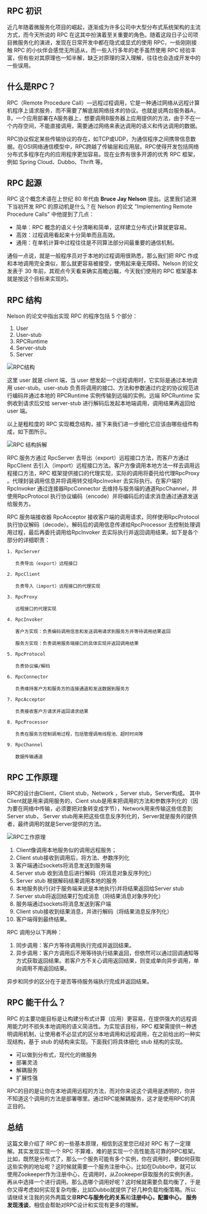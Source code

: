 ## RPC 初识

近几年随着微服务化项目的崛起，逐渐成为许多公司中大型分布式系统架构的主流方式，而今天所说的 RPC 在这其中扮演着至关重要的角色。随着这段日子公司项目微服务化的演进，发现在日常开发中都在隐式或显式的使用 RPC，一些刚刚接触 RPC 的小伙伴会感觉无所适从，而一些入行多年的老手虽然使用 RPC 经验丰富，但有些对其原理也一知半解，缺乏对原理的深入理解，往往也会造成开发中的一些误用。

## 什么是RPC？

RPC（Remote Procedure Call）—远程过程调用，它是一种通过网络从远程计算机程序上请求服务，而不需要了解底层网络技术的协议。也就是说两台服务器A，B，一个应用部署在A服务器上，想要调用B服务器上应用提供的方法，由于不在一个内存空间，不能直接调用，需要通过网络来表达调用的语义和传达调用的数据。

RPC协议假定某些传输协议的存在，如TCP或UDP，为通信程序之间携带信息数据。在OSI网络通信模型中，RPC跨越了传输层和应用层。RPC使得开发包括网络分布式多程序在内的应用程序更加容易。现在业界有很多开源的优秀 RPC 框架，例如 Spring Cloud、Dubbo、Thrift 等。

## RPC 起源

RPC 这个概念术语在上世纪 80 年代由 **Bruce Jay Nelson** 提出。这里我们追溯下当初开发 RPC 的原动机是什么？在 Nelson 的论文 "Implementing Remote Procedure Calls" 中他提到了几点：

- 简单：RPC 概念的语义十分清晰和简单，这样建立分布式计算就更容易。
- 高效：过程调用看起来十分简单而且高效。
- 通用：在单机计算中过程往往是不同算法部分间最重要的通信机制。

通俗一点说，就是一般程序员对于本地的过程调用很熟悉，那么我们把 RPC 作成和本地调用完全类似，那么就更容易被接受，使用起来毫无障碍。Nelson 的论文发表于 30 年前，其观点今天看来确实高瞻远瞩，今天我们使用的 RPC 框架基本就是按这个目标来实现的。

## RPC 结构

Nelson 的论文中指出实现 RPC 的程序包括 5 个部分：

1. User
2. User-stub
3. RPCRuntime
4. Server-stub
5. Server

![RPC结构](http://dubbo.apache.org/img/blog/rpc/rpc-structure-1.png)

这里 user 就是 client 端，当 user 想发起一个远程调用时，它实际是通过本地调用 user-stub。user-stub 负责将调用的接口、方法和参数通过约定的协议规范进行编码并通过本地的 RPCRuntime 实例传输到远端的实例。远端 RPCRuntime 实例收到请求后交给 server-stub 进行解码后发起本地端调用，调用结果再返回给 user 端。

以上是粗粒度的 RPC 实现概念结构，接下来我们进一步细化它应该由哪些组件构成，如下图所示。

![RPC 结构拆解](http://dubbo.apache.org/img/blog/rpc/rpc-structure-2.png)

RPC 服务方通过 RpcServer 去导出（export）远程接口方法，而客户方通过 RpcClient 去引入（import）远程接口方法。客户方像调用本地方法一样去调用远程接口方法，RPC 框架提供接口的代理实现，实际的调用将委托给代理RpcProxy 。代理封装调用信息并将调用转交给RpcInvoker 去实际执行。在客户端的RpcInvoker 通过连接器RpcConnector 去维持与服务端的通道RpcChannel，并使用RpcProtocol 执行协议编码（encode）并将编码后的请求消息通过通道发送给服务方。

RPC 服务端接收器 RpcAcceptor 接收客户端的调用请求，同样使用RpcProtocol 执行协议解码（decode）。解码后的调用信息传递给RpcProcessor 去控制处理调用过程，最后再委托调用给RpcInvoker 去实际执行并返回调用结果。如下是各个部分的详细职责：

```
1. RpcServer  

   负责导出（export）远程接口  

2. RpcClient  

   负责导入（import）远程接口的代理实现  

3. RpcProxy  

   远程接口的代理实现  

4. RpcInvoker  

   客户方实现：负责编码调用信息和发送调用请求到服务方并等待调用结果返回  

   服务方实现：负责调用服务端接口的具体实现并返回调用结果  

5. RpcProtocol  

   负责协议编/解码  

6. RpcConnector  

   负责维持客户方和服务方的连接通道和发送数据到服务方  

7. RpcAcceptor  

   负责接收客户方请求并返回请求结果  

8. RpcProcessor  

   负责在服务方控制调用过程，包括管理调用线程池、超时时间等  

9. RpcChannel  

   数据传输通道 
```

## RPC 工作原理

RPC的设计由Client，Client stub，Network ，Server stub，Server构成。 其中Client就是用来调用服务的，Cient stub是用来把调用的方法和参数序列化的（因为要在网络中传输，必须要把对象转变成字节），Network用来传输这些信息到Server stub， Server stub用来把这些信息反序列化的，Server就是服务的提供者，最终调用的就是Server提供的方法。

![RPC工作原理](http://dubbo.apache.org/img/blog/rpc/rpc-work-principle.png)

1. Client像调用本地服务似的调用远程服务；
2. Client stub接收到调用后，将方法、参数序列化
3. 客户端通过sockets将消息发送到服务端
4. Server stub 收到消息后进行解码（将消息对象反序列化）
5. Server stub 根据解码结果调用本地的服务
6. 本地服务执行(对于服务端来说是本地执行)并将结果返回给Server stub
7. Server stub将返回结果打包成消息（将结果消息对象序列化）
8. 服务端通过sockets将消息发送到客户端
9. Client stub接收到结果消息，并进行解码（将结果消息反序列化）
10. 客户端得到最终结果。

RPC 调用分以下两种：

1. 同步调用：客户方等待调用执行完成并返回结果。
2. 异步调用：客户方调用后不用等待执行结果返回，但依然可以通过回调通知等方式获取返回结果。若客户方不关心调用返回结果，则变成单向异步调用，单向调用不用返回结果。

异步和同步的区分在于是否等待服务端执行完成并返回结果。

## RPC 能干什么？

RPC 的主要功能目标是让构建分布式计算（应用）更容易，在提供强大的远程调用能力时不损失本地调用的语义简洁性。为实现该目标，RPC 框架需提供一种透明调用机制，让使用者不必显式的区分本地调用和远程调用，在之前给出的一种实现结构，基于 stub 的结构来实现。下面我们将具体细化 stub 结构的实现。

- 可以做到分布式，现代化的微服务
- 部署灵活
- 解耦服务
- 扩展性强

RPC的目的是让你在本地调用远程的方法，而对你来说这个调用是透明的，你并不知道这个调用的方法是部署哪里。通过RPC能解耦服务，这才是使用RPC的真正目的。

## 总结

这篇文章介绍了 RPC 的一些基本原理，相信到这里您已经对 RPC 有了一定理解。其实发现实现一个 RPC 不算难，难的是实现一个高性能高可靠的RPC框架。比如，既然是分布式了，那么一个服务可能有多个实例，你在调用时，要如何获取这些实例的地址呢？这时候就需要一个服务注册中心，比如在Dubbo中，就可以使用Zookeeper作为注册中心，在调用时，从Zookeeper获取服务的实例列表，再从中选择一个进行调用。那么选哪个调用好呢？这时候就需要负载均衡了，于是你又得考虑如何实现复杂均衡，比如Dubbo就提供了好几种负载均衡策略。所以请继续关注我的另外两篇文章**RPC与服务化的关系**和**注册中心，配置中心， 服务发现浅谈**，相信会帮助对RPC设计和实现有更多的理解。